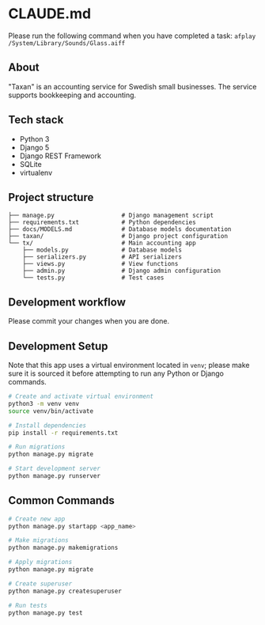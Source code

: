 # CLAUDE.md

Please run the following command when you have completed a task:
`afplay /System/Library/Sounds/Glass.aiff`

## About

"Taxan" is an accounting service for Swedish small businesses. The service
supports bookkeeping and accounting.

## Tech stack

- Python 3
- Django 5
- Django REST Framework
- SQLite
- virtualenv

## Project structure

```
├── manage.py                   # Django management script
├── requirements.txt            # Python dependencies
├── docs/MODELS.md              # Database models documentation
├── taxan/                      # Django project configuration
└── tx/                         # Main accounting app
    ├── models.py               # Database models
    ├── serializers.py          # API serializers
    ├── views.py                # View functions
    ├── admin.py                # Django admin configuration
    └── tests.py                # Test cases
```

## Development workflow

Please commit your changes when you are done.

## Development Setup

Note that this app uses a virtual environment located in `venv`; please make
sure it is sourced it before attempting to run any Python or Django commands.

```bash
# Create and activate virtual environment
python3 -m venv venv
source venv/bin/activate

# Install dependencies
pip install -r requirements.txt

# Run migrations
python manage.py migrate

# Start development server
python manage.py runserver
```

## Common Commands

```bash
# Create new app
python manage.py startapp <app_name>

# Make migrations
python manage.py makemigrations

# Apply migrations
python manage.py migrate

# Create superuser
python manage.py createsuperuser

# Run tests
python manage.py test
```
